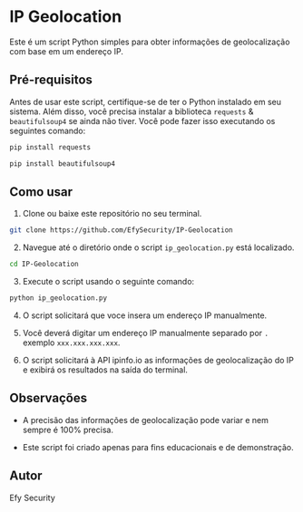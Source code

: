 # IP Geolocation

Este é um script Python simples para obter informações de geolocalização com base em um endereço IP.

## Pré-requisitos

Antes de usar este script, certifique-se de ter o Python instalado em seu sistema. Além disso, você precisa instalar a biblioteca `requests` & `beautifulsoup4` se ainda não tiver. Você pode fazer isso executando os seguintes comando:

```bash
pip install requests
```

```bash
pip install beautifulsoup4
```

## Como usar

1. Clone ou baixe este repositório no seu terminal.

```bash
git clone https://github.com/EfySecurity/IP-Geolocation
```

2. Navegue até o diretório onde o script `ip_geolocation.py` está localizado.

```bash
cd IP-Geolocation
```

3. Execute o script usando o seguinte comando:

```bash
python ip_geolocation.py
```

4. O script solicitará que voce insera um endereço IP manualmente.

5. Você deverá digitar um endereço IP manualmente separado por `.` exemplo `xxx.xxx.xxx.xxx`.

6. O script solicitará à API ipinfo.io as informações de geolocalização do IP e exibirá os resultados na saída do terminal.

## Observações

- A precisão das informações de geolocalização pode variar e nem sempre é 100% precisa.

- Este script foi criado apenas para fins educacionais e de demonstração.

## Autor

Efy Security
